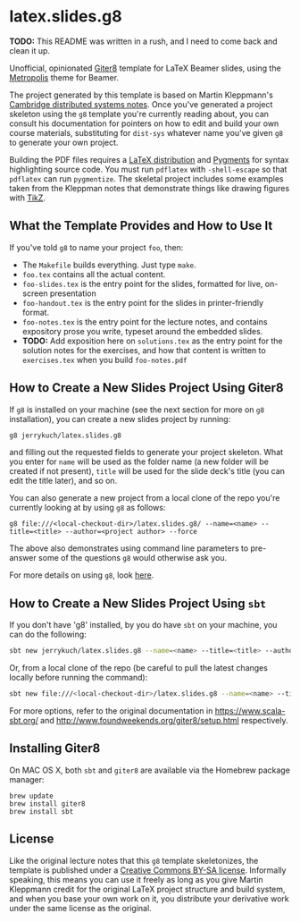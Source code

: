# latex.slides.g8

__TODO:__ This README was written in a rush, and I need to come back
and clean it up.     

Unofficial, opinionated
[Giter8](https://www.foundweekends.org/giter8/template.html) template
for LaTeX Beamer slides, using the
[Metropolis](https://github.com/matze/mtheme) theme for Beamer.

The project generated by this template is based on Martin Kleppmann's
[Cambridge distributed systems
notes](https://github.com/ept/dist-sys).  Once you've generated a
project skeleton using the `g8` template you're currently reading
about, you can consult his documentation for pointers on how to edit
and build your own course materials, substituting for `dist-sys`
whatever name you've given `g8` to generate your own project.

Building the PDF files requires a [LaTeX
distribution](https://www.latex-project.org/get/) and
[Pygments](https://pygments.org/) for syntax highlighting source
code. You must run `pdflatex` with `-shell-escape` so that `pdflatex`
can run `pygmentize`.  The skeletal project includes some examples
taken from the Kleppman notes that demonstrate things like drawing
figures with [TikZ](https://pgf-tikz.github.io/pgf/pgfmanual.pdf).

## What the Template Provides and How to Use It

If you've told `g8` to name your project `foo`, then:
- The `Makefile` builds everything.  Just type `make`.
- `foo.tex` contains all the actual content.
- `foo-slides.tex` is the entry point for the slides, formatted for
  live, on-screen presentation
- `foo-handout.tex` is the entry point for the slides in
  printer-friendly format.
- `foo-notes.tex` is the entry point for the lecture notes, and
  contains expository prose you write, typeset around the embedded
  slides.
- __TODO:__ Add exposition here on `solutions.tex` as the entry point
  for the solution notes for the exercises, and how that content is
  written to `exercises.tex` when you build `foo-notes.pdf`     

## How to Create a New Slides Project Using Giter8

If `g8` is installed on your machine (see the next section for more on
`g8` installation), you can create a new slides project by running:
```bash
g8 jerrykuch/latex.slides.g8
```
and filling out the requested fields to generate your project
skeleton.   What you enter for `name` will be used as the folder name (a
new folder will be created if not present), `title` will be used for the slide
deck's title (you can edit the title later), and so on.

You can also  generate a new project from a local clone of the repo
you're currently looking at by using `g8` as follows:
```
g8 file:///<local-checkout-dir>/latex.slides.g8/ --name=<name> --title=<title> --author=<project author> --force
```
The above also demonstrates using command line parameters to
pre-answer some of the questions `g8` would otherwise ask you.

For more details on using `g8`, look [here](http://www.foundweekends.org/giter8/usage.html#Usage).

## How to Create a New Slides Project Using `sbt`

If you don't have 'g8' installed, by you do have `sbt` on your
machine, you can do the following:
```bash
sbt new jerrykuch/latex.slides.g8 --name=<name> --title=<title> --author=<project author> --force
```
Or, from a local clone of the repo (be careful to pull the latest
changes locally before running the command):
```bash
sbt new file:///<local-checkout-dir>/latex.slides.g8 --name=<name> --title=<title> --author=<project author> --force
```

For more options, refer to the original documentation in
https://www.scala-sbt.org/ and
http://www.foundweekends.org/giter8/setup.html respectively.

## Installing Giter8

On MAC OS X, both `sbt` and `giter8` are available via the Homebrew
package manager:
```
brew update
brew install giter8
brew install sbt
```

## License

Like the original lecture notes that this `g8` template skeletonizes,
the template is published under a [Creative Commons BY-SA
license](). Informally speaking, this means you can use it freely as
long as you give Martin Kleppmann credit for the original LaTeX
project structure and build system, and when you base your own work on
it, you distribute your derivative work under the same license as the
original.

